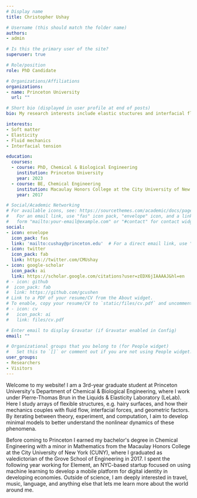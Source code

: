 ```yaml
---
# Display name
title: Christopher Ushay

# Username (this should match the folder name)
authors:
- admin

# Is this the primary user of the site?
superuser: true

# Role/position
role: PhD Candidate

# Organizations/Affiliations
organizations:
- name: Princeton University
  url: ""

# Short bio (displayed in user profile at end of posts)
bio: My research interests include elastic stuctures and interfacial flows.

interests:
- Soft matter
- Elasticity
- Fluid mechanics
- Interfacial tension

education:
  courses:
  - course: PhD, Chemical & Biological Engineering
    institution: Princeton University
    year: 2023
  - course: BE, Chemical Engineering
    institution: Macaulay Honors College at the City University of New York
    year: 2017

# Social/Academic Networking
# For available icons, see: https://sourcethemes.com/academic/docs/page-builder/#icons
#   For an email link, use "fas" icon pack, "envelope" icon, and a link in the
#   form "mailto:your-email@example.com" or "#contact" for contact widget.
social:
- icon: envelope
  icon_pack: fas
  link: 'mailto:cushay@princeton.edu'  # For a direct email link, use "mailto:test@example.org".
- icon: twitter
  icon_pack: fab
  link: https://twitter.com/CMUshay
- icon: google-scholar
  icon_pack: ai
  link: https://scholar.google.com/citations?user=zEDX6jIAAAAJ&hl=en
# - icon: github
#  icon_pack: fab
#  link: https://github.com/gcushen
# Link to a PDF of your resume/CV from the About widget.
# To enable, copy your resume/CV to `static/files/cv.pdf` and uncomment the lines below.
# - icon: cv
#   icon_pack: ai
#   link: files/cv.pdf

# Enter email to display Gravatar (if Gravatar enabled in Config)
email: ""

# Organizational groups that you belong to (for People widget)
#   Set this to `[]` or comment out if you are not using People widget.
user_groups:
- Researchers
- Visitors
---
```


Welcome to my website! I am a 3rd-year graduate student at Princeton University's Department of Chemical & Biological Engineering, where I work under Pierre-Thomas Brun in the Liquids & Elasticity Laboratory (LeLab). Here I study arrays of flexible structures, e.g. hairy surfaces, and how their mechanics couples with fluid flow, interfacial forces, and geometric factors. By iterating between theory, experiment, and computation, I aim to develop minimal models to better understand the nonlinear dynamics of these phenomena.

Before coming to Princeton I earned my bachelor's degree in Chemical Engineering with a minor in Mathematics from the Macaulay Honors College at the City University of New York (CUNY), where I graduated as valedictorian of the Grove School of Engineering in 2017. I spent the following year working for Element, an NYC-based startup focused on using machine learning to develop a mobile platform for digital identity in developing economies. Outside of science, I am deeply interested in travel, music, language, and anything else that lets me learn more about the world around me.
